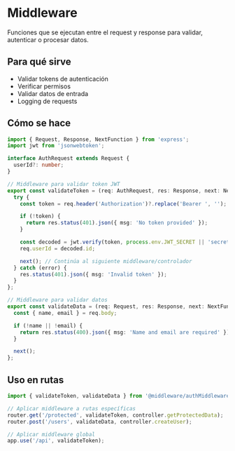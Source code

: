 # Middleware

Funciones que se ejecutan entre el request y response para validar, autenticar o procesar datos.

## Para qué sirve

- Validar tokens de autenticación
- Verificar permisos
- Validar datos de entrada
- Logging de requests

## Cómo se hace

```typescript
import { Request, Response, NextFunction } from 'express';
import jwt from 'jsonwebtoken';

interface AuthRequest extends Request {
  userId?: number;
}

// Middleware para validar token JWT
export const validateToken = (req: AuthRequest, res: Response, next: NextFunction) => {
  try {
    const token = req.header('Authorization')?.replace('Bearer ', '');

    if (!token) {
      return res.status(401).json({ msg: 'No token provided' });
    }

    const decoded = jwt.verify(token, process.env.JWT_SECRET || 'secret') as any;
    req.userId = decoded.id;

    next(); // Continúa al siguiente middleware/controlador
  } catch (error) {
    res.status(401).json({ msg: 'Invalid token' });
  }
};

// Middleware para validar datos
export const validateData = (req: Request, res: Response, next: NextFunction) => {
  const { name, email } = req.body;

  if (!name || !email) {
    return res.status(400).json({ msg: 'Name and email are required' });
  }

  next();
};
```

## Uso en rutas

```typescript
import { validateToken, validateData } from '@middleware/authMiddleware';

// Aplicar middleware a rutas específicas
router.get('/protected', validateToken, controller.getProtectedData);
router.post('/users', validateData, controller.createUser);

// Aplicar middleware global
app.use('/api', validateToken);
```
